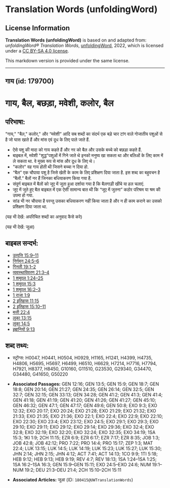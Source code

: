 # Translation Words (unfoldingWord)

## License Information

**Translation Words (unfoldingWord)** is based on and adapted from: _unfoldingWord® Translation Words_, [unfoldingWord](https://unfoldingword.org/utw), 2022, which is licensed under a [CC BY-SA 4.0 license](https://creativecommons.org/licenses/by-sa/4.0/legalcode.en).

This markdown version is provided under the same license.



--------------------------------

## गाय (id: 179700)

गाय, बैल, बछड़ा, मवेशी, कलोर, बैल
================================

परिभाषा:
--------

"गाय," "बैल," कलोर," और “मवेशी” आदि सब शब्दों का संदर्भ एक बड़े चार टांग वाले गोजातीय पशुओं से है जो घास खाते हैं और मांस एवं दूध के लिए पाले जाते हैं.

* ऐसे पशु की मादा को गाय कहते हैं और नर को बैल और उसके बच्चे को बछड़ा कहते हैं.
* बाइबल में, मवेशी "शुद्ध"पशुओं में गिने जाते थे इनको मनुष्य खा सकता था और बलिओं के लिए काम में ले सकता था. वे मुख्य रूप से मांस और दूध के लिए थे।
* "कलोर" वह गाय होती थी जिसने बच्चा न दिया हो.
* “बैल” एक चौपाया पशु है जिसे खेती के काम के लिए प्रशिक्षण दिया जाता है. इस शब्द का बहुवचन है “बैलों.” बैलों नर हैं जिनका बधियाकरण किया गया है.
* संपूर्ण बाइबल में बैलों को जूए में जुता हुआ दर्शाया गया है कि बैलगाड़ी खींचे या हल चलाएं.
* जूए में जुते हुए बैल बाइबल में एक ऐसी सामान्य बात थी कि “जूए में जुतना” कठोर परिश्रम या श्रम की उपमा हो गया.
* सांड भी नर चौपाया है परन्तु उसका बधियाकरण नहीं किया जाता है और न ही काम कराने का उसको प्रशिक्षण दिया जाता था.

(यह भी देखें: अपरिचित शब्दों का अनुवाद कैसे करे)

(यह भी देखें: जूआ)

बाइबल सन्दर्भ:
--------------

* [उत्पत्ति 15:9–11](https://ref.ly/Gen15:9-Gen15:11)
* [निर्गमन 24:5–6](https://ref.ly/Exod24:5-Exod24:6)
* [गिनती 19:1–2](https://ref.ly/Num19:1-Num19:2)
* [व्यवस्थाविवरण 21:3–4](https://ref.ly/Deut21:3-Deut21:4)
* [1 शमूएल 1:24–25](https://ref.ly/1Sam0:0)
* [1 शमूएल 15:3](https://ref.ly/1Sam0:0)
* [1 शमूएल 16:2–3](https://ref.ly/1Sam0:0)
* [1 राजा 1:9](https://ref.ly/1Kgs0:0)
* [2 इतिहास 11:15](https://ref.ly/2Chr0:0)
* [2 इतिहास 15:10–11](https://ref.ly/2Chr0:0)
* [मत्ती 22:4](https://ref.ly/Matt22:4)
* [लूका 13:15](https://ref.ly/Luke13:15)
* [लूका 14:5](https://ref.ly/Luke14:5)
* [इब्रानियों 9:13](https://ref.ly/Heb9:13)

शब्द तथ्य:
----------

* स्ट्रोंग्स: H0047, H0441, H0504, H0929, H1165, H1241, H4399, H4735, H4806, H5695, H5697, H6499, H6510, H6629, H7214, H7716, H7794, H7921, H8377, H8450, G10160, G11510, G23530, G29340, G34470, G34480, G41650, G50220

* **Associated Passages:** GEN 12:16; GEN 13:5; GEN 15:9; GEN 18:7; GEN 18:8; GEN 20:14; GEN 21:27; GEN 24:35; GEN 26:14; GEN 32:5; GEN 32:7; GEN 32:15; GEN 33:13; GEN 34:28; GEN 41:2; GEN 41:3; GEN 41:4; GEN 41:18; GEN 41:19; GEN 41:20; GEN 41:26; GEN 41:27; GEN 45:10; GEN 46:32; GEN 47:1; GEN 47:17; GEN 49:6; GEN 50:8; EXO 9:3; EXO 12:32; EXO 20:17; EXO 20:24; EXO 21:28; EXO 21:29; EXO 21:32; EXO 21:33; EXO 21:35; EXO 21:36; EXO 22:1; EXO 22:4; EXO 22:9; EXO 22:10; EXO 22:30; EXO 23:4; EXO 23:12; EXO 24:5; EXO 29:1; EXO 29:3; EXO 29:10; EXO 29:11; EXO 29:12; EXO 29:14; EXO 29:36; EXO 32:4; EXO 32:8; EXO 32:19; EXO 32:20; EXO 32:24; EXO 32:35; EXO 34:19; 1SA 15:3; 1KI 1:9; 2CH 11:15; EZR 6:9; EZR 6:17; EZR 7:17; EZR 8:35; JOB 1:3; JOB 42:8; JOB 42:12; PRO 7:22; PRO 14:4; PRO 15:17; ZEP 1:3; MAT 22:4; LUK 13:15; LUK 14:5; LUK 14:19; LUK 15:23; LUK 15:27; LUK 15:30; JHN 2:14; JHN 2:15; JHN 4:12; ACT 7:41; ACT 14:13; 1CO 9:9; 1TI 5:18; HEB 9:12; HEB 9:13; HEB 9:19; REV 4:7; REV 18:13; 1SA 1:24–1SA 1:25; 1SA 16:2–1SA 16:3; GEN 15:9–GEN 15:11; EXO 24:5–EXO 24:6; NUM 19:1–NUM 19:2; DEU 21:3–DEU 21:4; 2CH 15:10–2CH 15:11
* **Associated Articles:** जूआ (ID: `180415@UWTranslationWords`)

